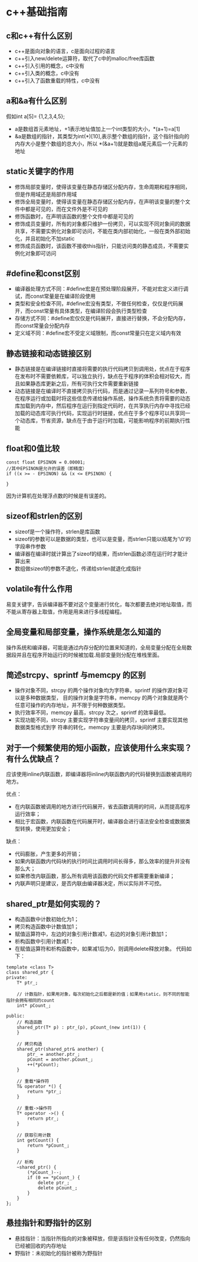 # c++基础指南

## c和c++有什么区别
* c++是面向对象的语言，c是面向过程的语言
* c++引入new/delete运算符，取代了c中的malloc/free库函数
* c++引入引用的概念，c中没有
* c++引入类的概念，c中没有
* c++引入了函数重载的特性，c中没有

## a和&a有什么区别
假如int a[5]= {1,2,3,4,5};
* a是数组首元素地址，+1表示地址值加上一个int类型的大小，*(a+1)=a[1]
* &a是数组的指针，其类型为int(*)[10],表示整个数组的指针，这个指针指向的内存大小是整个数组的总大小，所以 *(&a+1)就是数组a尾元素后一个元素的地址

## static关键字的作用
* 修饰局部变量时，使得该变量在静态存储区分配内存，生命周期和程序相同，但是作用域还是局部作用域
* 修饰全局变量时，使得该变量在静态存储区分配内存，在声明该变量的整个文件中都是可见的，而在文件外是不可见的
* 修饰函数时，在声明该函数的整个文件中都是可见的
* 修饰成员变量时，所有的对象都只维护一份拷贝，可以实现不同对象间的数据共享，不需要实例化对象即可访问，不能在类内部初始化，一般在类外部初始化，并且初始化不加static
* 修饰成员函数时，该函数不接收this指针，只能访问类的静态成员，不需要实例化对象即可访问

## #define和const区别
* 编译器处理方式不同：#define宏是在预处理阶段展开，不能对宏定义进行调试，而const常量是在编译阶段使用
* 类型和安全检查不同，#define宏没有类型，不做任何检查，仅仅是代码展开，而const常量有具体类型，在编译阶段会执行类型检查
* 存储方式不同：#define宏仅仅是代码展开，直接进行替换，不会分配内存，而const常量会分配内存
* 定义域不同：#define宏不受定义域限制，而const常量只在定义域内有效

## 静态链接和动态链接区别
* 静态链接是在编译链接时直接将需要的执行代码拷贝到调用处，优点在于程序在发布时不需要依赖库，可以独立执行，缺点在于程序的体积会相对较大，而且如果静态库更新之后，所有可执行文件需要重新链接
* 动态链接是在编译时不直接拷贝执行代码，而是通过记录一系列符号和参数，在程序运行或加载时将这些信息传递给操作系统，操作系统负责将需要的动态库加载到内存中，然后程序在运行到指定代码时，在共享执行内存中寻找已经加载的动态库可执行代码，实现运行时链接，优点在于多个程序可以共享同一个动态库，节省资源，缺点在于由于运行时加载，可能影响程序的前期执行性能

## float和0值比较
```
const float EPSINON = 0.00001;
//其中EPSINON是允许的误差（即精度）
if ((x >= - EPSINON) && (x <= EPSINON) {
    
} 
```
因为计算机在处理浮点数的时候是有误差的。

## sizeof和strlen的区别
* sizeof是一个操作符，strlen是库函数
* sizeof的参数可以是数据的类型，也可以是变量，而strlen只能以结尾为'\0'的字段串作参数
* 编译器在编译时就计算出了sizeof的结果，而strlen函数必须在运行时才能计算出来
* 数组做sizeof的参数不退化，传递给strlen就退化成指针

## volatile有什么作用
易变关键字，告诉编译器不要对这个变量进行优化，每次都要去绝对地址取值，而不能从寄存器上取值，作用是用来进行多线程编程。

## 全局变量和局部变量，操作系统是怎么知道的
操作系统和编译器，可能是通过内存分配的位置来知道的，全局变量分配在全局数据段并且在程序开始运行的时候被加载.局部变量则分配在堆栈里面。

## 简述strcpy、sprintf 与memcpy 的区别
* 操作对象不同，strcpy 的两个操作对象均为字符串，sprintf 的操作源对象可以是多种数据类型， 目的操作对象是字符串，memcpy 的两个对象就是两个任意可操作的内存地址，并不限于何种数据类型。
* 执行效率不同，memcpy 最高，strcpy 次之，sprintf 的效率最低。
* 实现功能不同，strcpy 主要实现字符串变量间的拷贝，sprintf 主要实现其他数据类型格式到字 符串的转化，memcpy 主要是内存块间的拷贝。

## 对于一个频繁使用的短小函数，应该使用什么来实现？有什么优缺点？
应该使用inline内联函数，即编译器将inline内联函数内的代码替换到函数被调用的地方。

优点：
* 在内联函数被调用的地方进行代码展开，省去函数调用的时间，从而提高程序运行效率；
* 相比于宏函数，内联函数在代码展开时，编译器会进行语法安全检查或数据类型转换，使用更加安全；

缺点：

* 代码膨胀，产生更多的开销；
* 如果内联函数内代码块的执行时间比调用时间长得多，那么效率的提升并没有那么大；
* 如果修改内联函数，那么所有调用该函数的代码文件都需要重新编译；
* 内联声明只是建议，是否内联由编译器决定，所以实际并不可控。

## shared_ptr是如何实现的？
* 构造函数中计数初始化为1；
* 拷贝构造函数中计数值加1；
* 赋值运算符中，左边的对象引用计数减1，右边的对象引用计数加1；
* 析构函数中引用计数减1；
* 在赋值运算符和析构函数中，如果减1后为0，则调用delete释放对象。
代码如下：
```
template <class T>
class shared_ptr {
private:
    T* ptr_;

    // 计数指针，如果用对象，每次初始化之后都是新的值；如果用static，则不同的智能指针会拥有相同的count
    int* pCount_;

public:
    // 构造函数
    shared_ptr(T* p) : ptr_(p), pCount_(new int(1)) {
    }

    // 拷贝构造
    shared_ptr(shared_ptr& another) {
        ptr_ = another.ptr_;
        pCount = another.pCount_;
        ++(*pCount);
    }

    // 重载*操作符
    T& operator *() {
        return *ptr_;
    }

    // 重载->操作符
    T* operator ->() {
        return ptr_;
    }

    // 获取引用计数
    int getCount() {
        return *pCount_;
    }

    // 析构
    ~shared_ptr() {
        (*pCount_)--;
        if (0 == *pCount_) {
            delete ptr_;
            delete pCount_;
        }
    }
};
```

## 悬挂指针和野指针的区别
* 悬挂指针：当指针所指向的对象被释放，但是该指针没有任何改变，仍然指向已经被回收的内存地址
* 野指针：未初始化的指针被称为野指针
